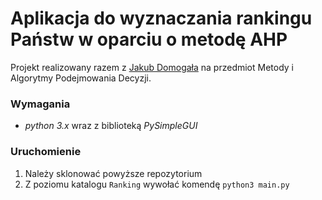 # Aplikacja do wyznaczania rankingu Państw w oparciu o metodę AHP 
Projekt realizowany razem z [Jakub Domogała](https://github.com/Jakub-Domogala) na przedmiot Metody i Algorytmy Podejmowania Decyzji.


### Wymagania
* *python 3.x* wraz z biblioteką *PySimpleGUI* 
### Uruchomienie
1. Należy sklonować powyższe repozytorium
2. Z poziomu katalogu ```Ranking``` wywołać komendę ```python3 main.py```
